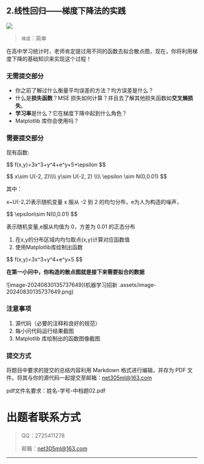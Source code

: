 ## 2.线性回归——梯度下降法的实践
![](https://p.sda1.dev/22/3e67a9bb8199c4f48c0eae3162b2313a/Net305.png)

> `难度`：简单
>

在高中学习统计时，老师肯定提过用不同的函数去拟合散点图，现在，你将利用梯度下降的基础知识来实现这个过程！

### 无需提交部分

* 你之前了解过什么衡量平均误差的方法？均方误差是什么？
* 什么是**损失函数**？MSE 损失如何计算？并且去了解其他损失函数如**交叉熵损失**。
* **学习率**是什么？它在梯度下降中起到什么角色？
* Matplotlib 库你会使用吗？

### 需要提交部分

现有函数:

\$\$
f(x,y)=3x^3+y^4+e^y+5+\\epsilon
\$\$



\$\$
x\\sim U(-2, 2)\\\\\\\\ y\\sim U(-2, 2) \\\\\\\\ \\epsilon \\sim N(0,0.01)
\$\$



其中：

x\~U(-2,2)表示随机变量 x 服从 -2 到 2 的均匀分布，e为人为构造的噪声，

\$\$
\\epsilon\\sim N(0,0.01)
\$\$



表示随机变量,e服从均值为 0，方差为 0.01 的正态分布

1. 在x,y的分布区域内均匀取点(x,y)计算对应函数值
2. 使用Matplotlib库绘制出函数

\$\$
f(x,y)=3x^3+y^4+e^y+5
\$\$



**在第一小问中，你构造的散点图就是接下来需要拟合的数据**

![image-20240830135737649](机器学习招新 .assets/image-20240830135737649.png)

### 注意事项

1. 源代码（必要的注释和良好的规范）
2. 每小问代码运行结果截图
3. Matplotlib 库绘制出的函数图像截图

### 提交方式

将题目中要求的提交的总结内容利用 Markdown 格式进行编辑，并存为 PDF 文件。将其与你的源代码一起提交至邮箱：net305ml@163.com

pdf文件名要求：姓名-学号-中档题02.pdf


# 出题者联系⽅式
> <font style="background-color:#FFFFFF;">QQ：2725411278</font>
>
> 邮箱：net305ml@163.com
>

---